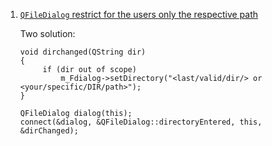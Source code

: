  1. [`QFileDialog` restrict for the users only the respective path](https://forum.qt.io/topic/76690/qfiledialog-restrict-for-the-users-only-the-respective-path)
    
    Two solution:
    
    ```        
    void dirchanged(QString dir)
    {
         if (dir out of scope)
             m_Fdialog->setDirectory("<last/valid/dir/> or <your/specific/DIR/path>");
    }
    
    QFileDialog dialog(this);
    connect(&dialog, &QFileDialog::directoryEntered, this, &dirChanged);
    ```
